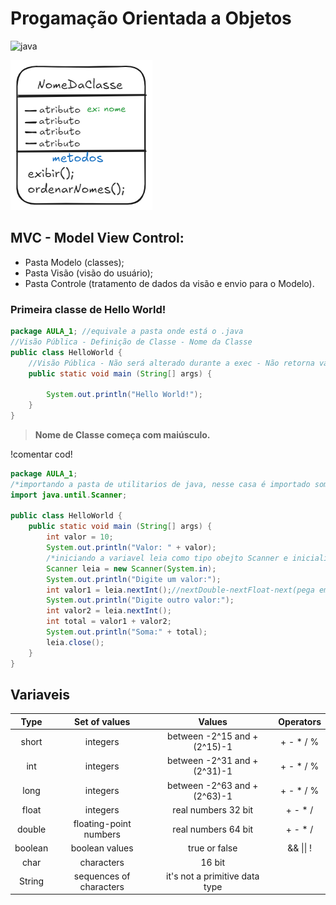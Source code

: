 # Progamação Orientada a Objetos
![java](https://arquivo.devmedia.com.br/artigos/henrique_gasparotto/4_pilares_oo/image001.png)

![alt text](assets/image.png)

## MVC - Model View Control:
- Pasta Modelo (classes);
- Pasta Visão (visão do usuário);
- Pasta Controle (tratamento de dados da visão e envio para o Modelo).


### Primeira classe de Hello World!
```java
package AULA_1; //equivale a pasta onde está o .java
//Visão Pública - Definição de Classe - Nome da Classe
public class HelloWorld {
    //Visão Pública - Não será alterado durante a exec - Não retorna valor - Nome do Método - Argumentos
    public static void main (String[] args) {

        System.out.println("Hello World!");
    }
}
```

> __Nome de Classe começa com maiúsculo.__ 

!comentar cod!
```Java
package AULA_1;
/*importando a pasta de utilitarios de java, nesse casa é importado somente o objeto Scanner de until*/
import java.until.Scanner;

public class HelloWorld {
    public static void main (String[] args) {
        int valor = 10;
        System.out.println("Valor: " + valor);
        /*iniciando a variavel leia como tipo obejto Scanner e inicializando ela com o */
        Scanner leia = new Scanner(System.in);
        System.out.println("Digite um valor:");
        int valor1 = leia.nextInt();//nextDouble-nextFloat-next(pega em carac)
        System.out.println("Digite outro valor:");
        int valor2 = leia.nextInt();
        int total = valor1 + valor2;
        System.out.println("Soma:" + total);
        leia.close();
    }
}
```
## Variaveis

|   Type  |      Set of values      |            Values            | Operators |
|:-------:|:-----------------------:|:----------------------------:|:---------:|
|  short  |         integers        | between -2^15 and + (2^15)-1 | + - * / % |
|   int   |         integers        | between -2^31 and + (2^31)-1 | + - * / % |
|  long   |         integers        | between -2^63 and + (2^63)-1 | + - * / % |
|  float  |         integers        |     real numbers 32 bit      |  + - * /  |
|  double |  floating-point numbers |     real numbers 64 bit      |  + - * /  |
| boolean |      boolean values     |         true or false        | && \|\| ! |
|   char  |        characters       |         16 bit               |           |
|  String | sequences of characters |it's not a primitive data type|           |

```java
```
